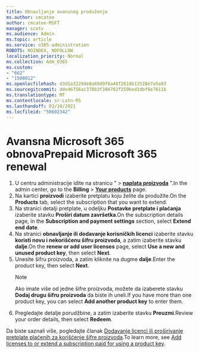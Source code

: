 ```yaml
---
title: Obnavljanje avansnog produženje
ms.author: cmcatee
author: cmcatee-MSFT
manager: scotv
ms.audience: Admin
ms.topic: article
ms.service: o365-administration
ROBOTS: NOINDEX, NOFOLLOW
localization_priority: Normal
ms.collection: Adm_O365
ms.custom:
- "662"
- "1500012"
ms.openlocfilehash: d3d1a3229de8a69d9f8a48f2618b13528e7a5a93
ms.sourcegitcommit: dde46756ac370b3f384702f259bed1dbf8e7611b
ms.translationtype: MT
ms.contentlocale: sr-Latn-RS
ms.lasthandoff: 03/10/2021
ms.locfileid: "50602342"
---
```

# <a name="prepaid-microsoft-365-renewal"></a><span data-ttu-id="853f0-102">Avansna Microsoft 365 obnova</span><span class="sxs-lookup"><span data-stu-id="853f0-102">Prepaid Microsoft 365 renewal</span></span>

1. <span data-ttu-id="853f0-103">U centru administracije idite na stranicu "  \> **[naplata proizvoda](https://go.microsoft.com/fwlink/p/?linkid=842054)** ".</span><span class="sxs-lookup"><span data-stu-id="853f0-103">In the admin center, go to the **Billing** \> **[Your products](https://go.microsoft.com/fwlink/p/?linkid=842054)** page.</span></span>
2. <span data-ttu-id="853f0-104">Na kartici **proizvodi** izaberite pretplatu koju želite da produžite.</span><span class="sxs-lookup"><span data-stu-id="853f0-104">On the **Products** tab, select the subscription that you want to extend.</span></span>
3. <span data-ttu-id="853f0-105">Na stranici detalji pretplate, u odeljku **Postavke pretplate i plaćanja** izaberite stavku **Proširi datum završetka**.</span><span class="sxs-lookup"><span data-stu-id="853f0-105">On the subscription details page, in the **Subscription and payment settings** section, select **Extend end date**.</span></span>
4. <span data-ttu-id="853f0-106">Na stranici **obnavljanje ili dodavanje korisničkih licenci** izaberite stavku **koristi novu i nekorišćenu šifru proizvoda**, a zatim izaberite stavku **dalje**.</span><span class="sxs-lookup"><span data-stu-id="853f0-106">On the **renew or add user licenses** page, select **Use a new and unused product key**, then select **Next**.</span></span>
5. <span data-ttu-id="853f0-107">Unesite šifru proizvoda, a zatim kliknite na dugme **dalje**.</span><span class="sxs-lookup"><span data-stu-id="853f0-107">Enter the product key, then select **Next**.</span></span>
    > [!NOTE]
    > <span data-ttu-id="853f0-108">Ako imate više od jedne šifre proizvoda, možete da izaberete stavku **Dodaj drugu šifru proizvoda** da biste ih uneli.</span><span class="sxs-lookup"><span data-stu-id="853f0-108">If you have more than one product key, you can select **Add another product key** to enter them.</span></span>
6. <span data-ttu-id="853f0-109">Pregledajte detalje porudžbine, a zatim izaberite stavku **Preuzmi**.</span><span class="sxs-lookup"><span data-stu-id="853f0-109">Review your order details, then select **Redeem**.</span></span>

<span data-ttu-id="853f0-110">Da biste saznali više, pogledajte članak [Dodavanje licenci ili proširivanje pretplate plaćenih za korišćenje šifre proizvoda](https://docs.microsoft.com/microsoft-365/commerce/licenses/add-licenses-using-product-key).</span><span class="sxs-lookup"><span data-stu-id="853f0-110">To learn more, see [Add licenses to or extend a subscription paid for using a product key](https://docs.microsoft.com/microsoft-365/commerce/licenses/add-licenses-using-product-key).</span></span>